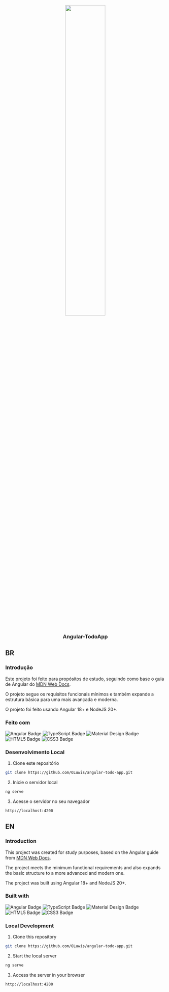 <p align="center">
  <img src="https://files.catbox.moe/58bezp.gif" style="display:block; width: 50%;">
  <h3 align="center">
    Angular-TodoApp
  </h3>
</p>

## BR

### Introdução

Este projeto foi feito para propósitos de estudo, seguindo como base o guia de Angular do [MDN Web Docs](https://developer.mozilla.org/en-US/docs/Learn/Tools_and_testing/Client-side_JavaScript_frameworks/Angular_getting_started).

O projeto segue os requisitos funcionais mínimos e também expande a estrutura básica para uma mais avançada e moderna.

O projeto foi feito usando Angular 18+ e NodeJS 20+.

### Feito com
![Angular Badge](https://img.shields.io/badge/Angular-0F0F11?logo=angular&logoColor=fff&style=for-the-badge)
![TypeScript Badge](https://img.shields.io/badge/TypeScript-3178C6?logo=typescript&logoColor=fff&style=for-the-badge)
![Material Design Badge](https://img.shields.io/badge/Material%20Design-757575?logo=materialdesign&logoColor=fff&style=for-the-badge)
![HTML5 Badge](https://img.shields.io/badge/HTML5-E34F26?logo=html5&logoColor=fff&style=for-the-badge)
![CSS3 Badge](https://img.shields.io/badge/CSS3-1572B6?logo=css3&logoColor=fff&style=for-the-badge)

### Desenvolvimento Local

1. Clone este repositório
```sh
git clone https://github.com/OLuwis/angular-todo-app.git
```
2. Inicie o servidor local
```sh
ng serve
```
3. Acesse o servidor no seu navegador
```sh
http://localhost:4200
```

## EN

### Introduction

This project was created for study purposes, based on the Angular guide from [MDN Web Docs](https://developer.mozilla.org/en-US/docs/Learn/Tools_and_testing/Client-side_JavaScript_frameworks/Angular_getting_started).

The project meets the minimum functional requirements and also expands the basic structure to a more advanced and modern one.

The project was built using Angular 18+ and NodeJS 20+.

### Built with
![Angular Badge](https://img.shields.io/badge/Angular-0F0F11?logo=angular&logoColor=fff&style=for-the-badge)
![TypeScript Badge](https://img.shields.io/badge/TypeScript-3178C6?logo=typescript&logoColor=fff&style=for-the-badge)
![Material Design Badge](https://img.shields.io/badge/Material%20Design-757575?logo=materialdesign&logoColor=fff&style=for-the-badge)
![HTML5 Badge](https://img.shields.io/badge/HTML5-E34F26?logo=html5&logoColor=fff&style=for-the-badge)
![CSS3 Badge](https://img.shields.io/badge/CSS3-1572B6?logo=css3&logoColor=fff&style=for-the-badge)

### Local Development

1. Clone this repository
```sh
git clone https://github.com/OLuwis/angular-todo-app.git
```
2. Start the local server
```sh
ng serve
```
3. Access the server in your browser
```sh
http://localhost:4200
```
